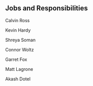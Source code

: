 ## Jobs and Responsibilities

Calvin Ross

Kevin Hardy

Shreya Soman

Connor Woltz

Garret Fox

Matt Lagrone

Akash Dotel
